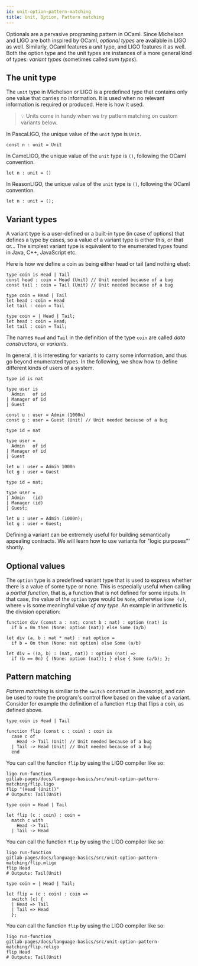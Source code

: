 ```yaml
---
id: unit-option-pattern-matching
title: Unit, Option, Pattern matching
---
```


Optionals are a pervasive programing pattern in OCaml. Since Michelson
and LIGO are both inspired by OCaml, *optional types* are available in
LIGO as well. Similarly, OCaml features a *unit* type, and LIGO
features it as well. Both the option type and the unit types are
instances of a more general kind of types: *variant types* (sometimes
called *sum types*).

## The unit type

The `unit` type in Michelson or LIGO is a predefined type that
contains only one value that carries no information. It is used when
no relevant information is required or produced. Here is how it used.

> 💡 Units come in handy when we try pattern matching on custom
> variants below.

<!--DOCUSAURUS_CODE_TABS-->
<!--Pascaligo-->

In PascaLIGO, the unique value of the `unit` type is `Unit`.
```pascaligo group=a
const n : unit = Unit
```

<!--CameLIGO-->

In CameLIGO, the unique value of the `unit` type is `()`, following
the OCaml convention.
```cameligo group=a
let n : unit = ()
```

<!--ReasonLIGO-->

In ReasonLIGO, the unique value of the `unit` type is `()`, following
the OCaml convention.
```reasonligo group=a
let n : unit = ();
```

<!--END_DOCUSAURUS_CODE_TABS-->

## Variant types

A variant type is a user-defined or a built-in type (in case of
options) that defines a type by cases, so a value of a variant type is
either this, or that or... The simplest variant type is equivalent to
the enumerated types found in Java, C++, JavaScript etc.

Here is how we define a coin as being either head or tail (and nothing
else):

<!--DOCUSAURUS_CODE_TABS-->
<!--Pascaligo-->
```pascaligo group=b
type coin is Head | Tail
const head : coin = Head (Unit) // Unit needed because of a bug
const tail : coin = Tail (Unit) // Unit needed because of a bug
```

<!--CameLIGO-->
```cameligo group=b
type coin = Head | Tail
let head : coin = Head
let tail : coin = Tail
```

<!--ReasonLIGO-->
```reasonligo group=b
type coin = | Head | Tail;
let head : coin = Head;
let tail : coin = Tail;
```
<!--END_DOCUSAURUS_CODE_TABS-->

The names `Head` and `Tail` in the definition of the type `coin` are
called *data constructors*, or *variants*.

In general, it is interesting for variants to carry some information,
and thus go beyond enumerated types. In the following, we show how to
define different kinds of users of a system.

<!--DOCUSAURUS_CODE_TABS-->

<!--Pascaligo-->
```pascaligo group=c
type id is nat

type user is
  Admin   of id
| Manager of id
| Guest

const u : user = Admin (1000n)
const g : user = Guest (Unit) // Unit needed because of a bug
```

<!--CameLIGO-->
```cameligo group=c
type id = nat

type user =
  Admin   of id
| Manager of id
| Guest

let u : user = Admin 1000n
let g : user = Guest
```

<!--ReasonLIGO-->
```reasonligo group=c
type id = nat;

type user =
| Admin   (id)
| Manager (id)
| Guest;

let u : user = Admin (1000n);
let g : user = Guest;
```

<!--END_DOCUSAURUS_CODE_TABS-->

Defining a variant can be extremely useful for building semantically
appealing contracts. We will learn how to use variants for "logic
purposes"' shortly.

## Optional values

The `option` type is a predefined variant type that is used to express
whether there is a value of some type or none. This is especially
useful when calling a *partial function*, that is, a function that is
not defined for some inputs. In that case, the value of the `option`
type would be `None`, otherwise `Some (v)`, where `v` is some
meaningful value *of any type*. An example in arithmetic is the
division operation:

<!--DOCUSAURUS_CODE_TABS-->
<!--Pascaligo-->
```pascaligo group=d
function div (const a : nat; const b : nat) : option (nat) is
  if b = 0n then (None: option (nat)) else Some (a/b)
```

<!--CameLIGO-->
```cameligo group=d
let div (a, b : nat * nat) : nat option =
  if b = 0n then (None: nat option) else Some (a/b)
```

<!--ReasonLIGO-->
```reasonligo group=d
let div = ((a, b) : (nat, nat)) : option (nat) =>
  if (b == 0n) { (None: option (nat)); } else { Some (a/b); };
```

<!--END_DOCUSAURUS_CODE_TABS-->


## Pattern matching

*Pattern matching* is similiar to the `switch` construct in
Javascript, and can be used to route the program's control flow based
on the value of a variant. Consider for example the definition of a
function `flip` that flips a coin, as defined above.

<!--DOCUSAURUS_CODE_TABS-->
<!--Pascaligo-->
```pascaligo group=e
type coin is Head | Tail

function flip (const c : coin) : coin is
  case c of
    Head -> Tail (Unit) // Unit needed because of a bug
  | Tail -> Head (Unit) // Unit needed because of a bug
  end
```

You can call the function `flip` by using the LIGO compiler like so:
```shell
ligo run-function
gitlab-pages/docs/language-basics/src/unit-option-pattern-matching/flip.ligo
flip "(Head (Unit))"
# Outputs: Tail(Unit)
```

<!--CameLIGO-->
```cameligo group=e
type coin = Head | Tail

let flip (c : coin) : coin =
  match c with
    Head -> Tail
  | Tail -> Head
```

You can call the function `flip` by using the LIGO compiler like so:
```shell
ligo run-function
gitlab-pages/docs/language-basics/src/unit-option-pattern-matching/flip.mligo
flip Head
# Outputs: Tail(Unit)
```

<!--ReasonLIGO-->
```reasonligo group=e
type coin = | Head | Tail;

let flip = (c : coin) : coin =>
  switch (c) {
  | Head => Tail
  | Tail => Head
  };
```

You can call the function `flip` by using the LIGO compiler like so:
```shell
ligo run-function
gitlab-pages/docs/language-basics/src/unit-option-pattern-matching/flip.religo
flip Head
# Outputs: Tail(Unit)
```

<!--END_DOCUSAURUS_CODE_TABS-->

